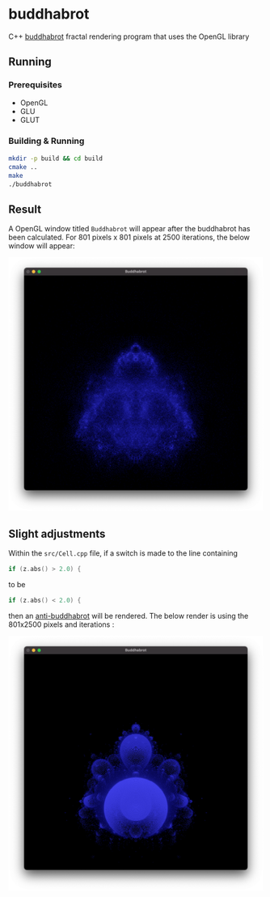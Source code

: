 # buddhabrot
C++ [buddhabrot](https://en.wikipedia.org/wiki/Buddhabrot) fractal rendering program that uses the OpenGL library

## Running

### Prerequisites
* OpenGL
* GLU
* GLUT

### Building & Running

```bash
mkdir -p build && cd build
cmake ..
make
./buddhabrot
```

## Result
A OpenGL window titled `Buddhabrot` will appear after the buddhabrot has been calculated. For 801 pixels x 801 pixels at 2500 iterations, the below window will appear:

![Buddhabrot](https://raw.githubusercontent.com/QuestioWo/buddhabrot/main/assets/801x2500.png)

## Slight adjustments
Within the `src/Cell.cpp` file, if a switch is made to the line containing

```c++
if (z.abs() > 2.0) {
```

to be

```c++
if (z.abs() < 2.0) {
```

then an [anti-buddhabrot](https://en.wikipedia.org/wiki/Buddhabrot#Nuances) will be rendered. The below render is using the 801x2500 pixels and iterations :

![Anti-buddhabrot](https://raw.githubusercontent.com/QuestioWo/buddhabrot/main/assets/801x2500anti.png)